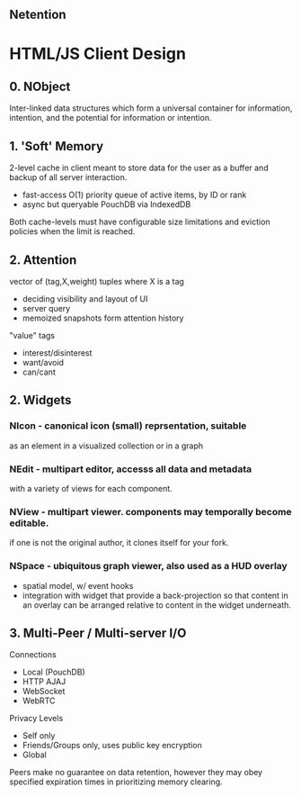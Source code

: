 ## Netention
# HTML/JS Client Design

## 0. NObject
Inter-linked data structures which
form a universal container for information,
intention, and the potential for information or
intention.
        
## 1. 'Soft' Memory
2-level cache in client meant to store data for the user as a
buffer and backup of all server interaction.

 * fast-access O(1) priority queue of active items, by ID or rank
 * async but queryable PouchDB via IndexedDB
    
Both cache-levels must have configurable size limitations and eviction 
policies when the limit is reached. 
    
## 2. Attention
vector of (tag,X,weight) tuples where X is a tag
 * deciding visibility and layout of UI
 * server query
 * memoized snapshots form attention history

"value" tags
 * interest/disinterest
 * want/avoid
 * can/cant

## 2. Widgets
    
### NIcon - canonical icon (small) reprsentation, suitable
as an element in a visualized collection or in a graph

### NEdit - multipart editor, accesss all data and metadata
with a variety of views for each component.

### NView - multipart viewer. components may temporally become editable.
if one is not the original author, it clones itself for your fork.
        
### NSpace - ubiquitous graph viewer, also used as a HUD overlay
 * spatial model, w/ event hooks
 * integration with widget that provide a back-projection
so that content in an overlay can be arranged relative 
to content in the widget underneath.


## 3. Multi-Peer / Multi-server I/O
Connections
 * Local (PouchDB)
 * HTTP AJAJ
 * WebSocket
 * WebRTC

Privacy Levels
 * Self only
 * Friends/Groups only, uses public key encryption
 * Global

Peers make no guarantee on data retention, however they may
obey specified expiration times in prioritizing memory 
clearing.


    
